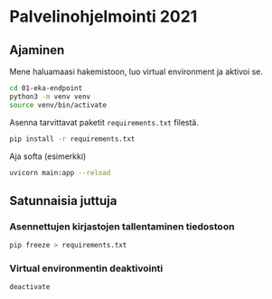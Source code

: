 # Palvelinohjelmointi 2021

## Ajaminen

Mene haluamaasi hakemistoon, luo virtual environment ja aktivoi se.

```bash
cd 01-eka-endpoint
python3 -m venv venv
source venv/bin/activate
```

Asenna tarvittavat paketit `requirements.txt` filestä.


```bash
pip install -r requirements.txt
```

Aja softa (esimerkki)

```bash
uvicorn main:app --reload
```

## Satunnaisia juttuja

### Asennettujen kirjastojen tallentaminen tiedostoon

```bash
pip freeze > requirements.txt
```

### Virtual environmentin deaktivointi

```bash
deactivate
```
